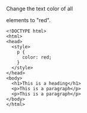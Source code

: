 Change the text color of all <p> elements to "red".

    <!DOCTYPE html>
    <html>
    <head>
      <style>
        p {
          color: red;
        }
      </style>
    </head>
    <body>
      <h1>This is a heading</h1>
      <p>This is a paragraph</p>
      <p>This is a paragraph</p>
    </body>
    </html>
